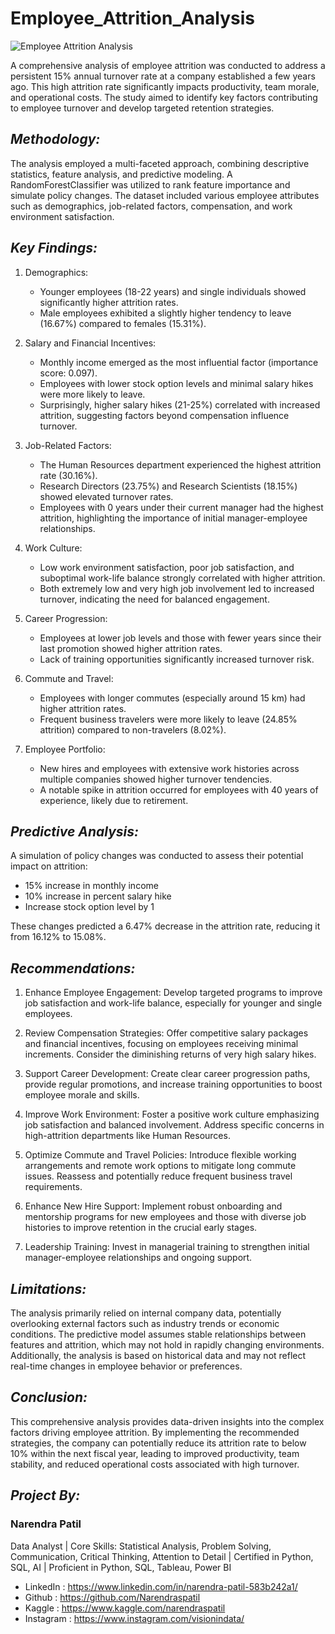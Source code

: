 # **Employee_Attrition_Analysis**
![Employee Attrition Analysis](https://github.com/Narendraspatil/Employee_Attrition_Analysis/assets/147825339/af7d09cc-6804-47c1-a418-d84b17fbc9f8)

A comprehensive analysis of employee attrition was conducted to address a persistent 15% annual turnover rate at a company established a few years ago. This high attrition rate significantly impacts productivity, team morale, and operational costs. The study aimed to identify key factors contributing to employee turnover and develop targeted retention strategies.

## *Methodology:*
The analysis employed a multi-faceted approach, combining descriptive statistics, feature analysis, and predictive modeling. A RandomForestClassifier was utilized to rank feature importance and simulate policy changes. The dataset included various employee attributes such as demographics, job-related factors, compensation, and work environment satisfaction.

## *Key Findings:*

1. Demographics:
   - Younger employees (18-22 years) and single individuals showed significantly higher attrition rates.
   - Male employees exhibited a slightly higher tendency to leave (16.67%) compared to females (15.31%).

2. Salary and Financial Incentives:
   - Monthly income emerged as the most influential factor (importance score: 0.097).
   - Employees with lower stock option levels and minimal salary hikes were more likely to leave.
   - Surprisingly, higher salary hikes (21-25%) correlated with increased attrition, suggesting factors beyond compensation influence turnover.

3. Job-Related Factors:
   - The Human Resources department experienced the highest attrition rate (30.16%).
   - Research Directors (23.75%) and Research Scientists (18.15%) showed elevated turnover rates.
   - Employees with 0 years under their current manager had the highest attrition, highlighting the importance of initial manager-employee relationships.

4. Work Culture:
   - Low work environment satisfaction, poor job satisfaction, and suboptimal work-life balance strongly correlated with higher attrition.
   - Both extremely low and very high job involvement led to increased turnover, indicating the need for balanced engagement.

5. Career Progression:
   - Employees at lower job levels and those with fewer years since their last promotion showed higher attrition rates.
   - Lack of training opportunities significantly increased turnover risk.

6. Commute and Travel:
   - Employees with longer commutes (especially around 15 km) had higher attrition rates.
   - Frequent business travelers were more likely to leave (24.85% attrition) compared to non-travelers (8.02%).

7. Employee Portfolio:
   - New hires and employees with extensive work histories across multiple companies showed higher turnover tendencies.
   - A notable spike in attrition occurred for employees with 40 years of experience, likely due to retirement.

## *Predictive Analysis:*
A simulation of policy changes was conducted to assess their potential impact on attrition:
   - 15% increase in monthly income
   - 10% increase in percent salary hike
   - Increase stock option level by 1

These changes predicted a 6.47% decrease in the attrition rate, reducing it from 16.12% to 15.08%.

## *Recommendations:*

1. Enhance Employee Engagement: Develop targeted programs to improve job satisfaction and work-life balance, especially for younger and single employees.

2. Review Compensation Strategies: Offer competitive salary packages and financial incentives, focusing on employees receiving minimal increments. Consider the diminishing returns of very high salary hikes.

3. Support Career Development: Create clear career progression paths, provide regular promotions, and increase training opportunities to boost employee morale and skills.

4. Improve Work Environment: Foster a positive work culture emphasizing job satisfaction and balanced involvement. Address specific concerns in high-attrition departments like Human Resources.

5. Optimize Commute and Travel Policies: Introduce flexible working arrangements and remote work options to mitigate long commute issues. Reassess and potentially reduce frequent business travel requirements.

6. Enhance New Hire Support: Implement robust onboarding and mentorship programs for new employees and those with diverse job histories to improve retention in the crucial early stages.

7. Leadership Training: Invest in managerial training to strengthen initial manager-employee relationships and ongoing support.

## *Limitations:*
The analysis primarily relied on internal company data, potentially overlooking external factors such as industry trends or economic conditions. The predictive model assumes stable relationships between features and attrition, which may not hold in rapidly changing environments. Additionally, the analysis is based on historical data and may not reflect real-time changes in employee behavior or preferences.

## *Conclusion:*
This comprehensive analysis provides data-driven insights into the complex factors driving employee attrition. By implementing the recommended strategies, the company can potentially reduce its attrition rate to below 10% within the next fiscal year, leading to improved productivity, team stability, and reduced operational costs associated with high turnover.


## *Project By:*
### **Narendra Patil**

Data Analyst | Core Skills: Statistical Analysis, Problem Solving, Communication, Critical Thinking, Attention to Detail | Certified in Python, SQL, AI | Proficient in Python, SQL, Tableau, Power BI

- LinkedIn : https://www.linkedin.com/in/narendra-patil-583b242a1/
- Github : https://github.com/Narendraspatil
- Kaggle : https://www.kaggle.com/narendraspatil
- Instagram : https://www.instagram.com/visionindata/
